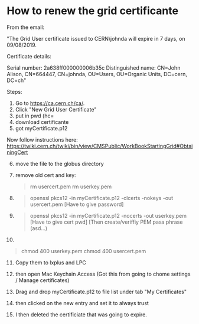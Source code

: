 # How to renew the grid certificante

From the email:

"The Grid User certificate issued to CERN\johnda will expire in 7 days, on 09/08/2019.

Certificate details:

Serial number:	2a638ff000000006b35c
Distinguished name:	CN=John Alison, CN=664447, CN=johnda, OU=Users, OU=Organic Units, DC=cern, DC=ch"


Steps:
1) Go to https://ca.cern.ch/ca/. 
2) Click "New Grid User Certificate"
3) put in pwd (hc=
4) download certificante
5) got myCertificate.p12

Now follow instructions here: 
https://twiki.cern.ch/twiki/bin/view/CMSPublic/WorkBookStartingGrid#ObtainingCert

6) move the file to the globus directory
7) remove old cert and key:    
    > rm usercert.pem 
    > rm userkey.pem

8) > openssl pkcs12 -in myCertificate.p12 -clcerts -nokeys -out usercert.pem
   [Have to give password]

9) > openssl pkcs12 -in myCertificate.p12 -nocerts -out userkey.pem
   [Have to give cert pwd]
   [Then create/veriffiy PEM pasa phrase (asd...)

10)

  > chmod 400 userkey.pem
  > chmod 400 usercert.pem
      

11) Copy them to lxplus and LPC

12) then open Mac Keychain Access
   (Got this from going to chome settings / Manage certificates)

13) Drag and drop myCertificate.p12 to file list under tab "My Certificates"

14) then clicked on the new entry and set it to always trust

15) I then deleted the certificiate that was going to expire.    	
